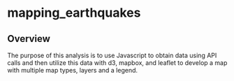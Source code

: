 # mapping_earthquakes

## Overview
The purpose of this analysis is to use Javascript to obtain data using API calls and then utilize this data with d3, mapbox, and leaflet to develop a map with multiple map types, layers and a legend. 
